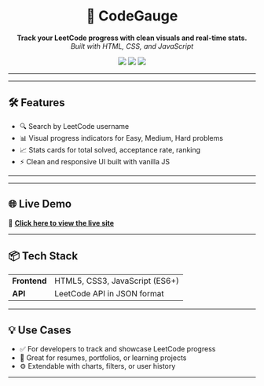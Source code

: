 
<h1 align="center">🚀 CodeGauge</h1>
<p align="center">
  <b>Track your LeetCode progress with clean visuals and real-time stats.</b><br>
  <i>Built with HTML, CSS, and JavaScript</i>
</p>

<p align="center">
  <img src="https://img.shields.io/badge/HTML-5-orange?logo=html5" />
  <img src="https://img.shields.io/badge/CSS-3-blue?logo=css3" />
  <img src="https://img.shields.io/badge/JavaScript-ES6-yellow?logo=javascript" />
</p>

---



---

<h2>🛠️ Features</h2>

<ul>
  <li>🔍 Search by LeetCode username</li>
  <li>📊 Visual progress indicators for Easy, Medium, Hard problems</li>
  <li>📈 Stats cards for total solved, acceptance rate, ranking</li>
  <li>⚡ Clean and responsive UI built with vanilla JS</li>
</ul>

---



---

<h2>🌐 Live Demo</h2>

<p>
🔗 <a href="https://cheril0905.github.io/CodeGauge" target="_blank"><b>Click here to view the live site</b></a>
</p>

---

<h2>📦 Tech Stack</h2>

<table>
  <tr>
    <td><b>Frontend</b></td>
    <td>HTML5, CSS3, JavaScript (ES6+)</td>
  </tr>
  <tr>
    <td><b>API</b></td>
    <td>LeetCode API in JSON format</td>
  </tr>
</table>

---

<h2>💡 Use Cases</h2>

<ul>
  <li>✅ For developers to track and showcase LeetCode progress</li>
  <li>📁 Great for resumes, portfolios, or learning projects</li>
  <li>⚙️ Extendable with charts, filters, or user history</li>
</ul>

---




